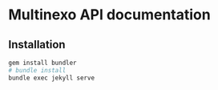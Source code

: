 # Multinexo API documentation

## Installation

```bash
gem install bundler
# bundle install
bundle exec jekyll serve
```

